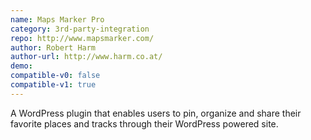 ```yaml
---
name: Maps Marker Pro
category: 3rd-party-integration
repo: http://www.mapsmarker.com/
author: Robert Harm
author-url: http://www.harm.co.at/
demo: 
compatible-v0: false
compatible-v1: true
---
```


A WordPress plugin that enables users to pin, organize and share their favorite places and tracks through their WordPress powered site.
